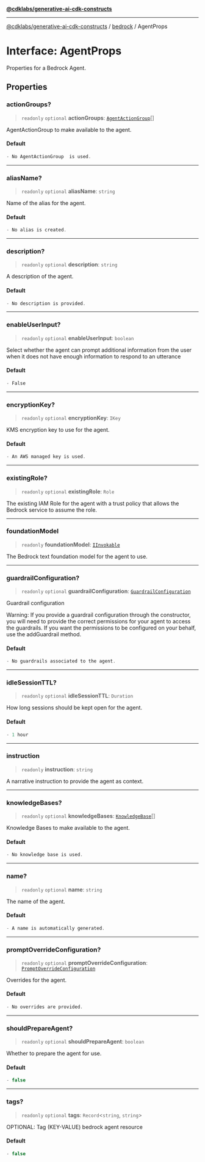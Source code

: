 [**@cdklabs/generative-ai-cdk-constructs**](../../../README.md)

***

[@cdklabs/generative-ai-cdk-constructs](../../../README.md) / [bedrock](../README.md) / AgentProps

# Interface: AgentProps

Properties for a Bedrock Agent.

## Properties

### actionGroups?

> `readonly` `optional` **actionGroups**: [`AgentActionGroup`](../classes/AgentActionGroup.md)[]

AgentActionGroup to make available to the agent.

#### Default

```ts
- No AgentActionGroup  is used.
```

***

### aliasName?

> `readonly` `optional` **aliasName**: `string`

Name of the alias for the agent.

#### Default

```ts
- No alias is created.
```

***

### description?

> `readonly` `optional` **description**: `string`

A description of the agent.

#### Default

```ts
- No description is provided.
```

***

### enableUserInput?

> `readonly` `optional` **enableUserInput**: `boolean`

Select whether the agent can prompt additional
information from the user when it does not have
enough information to respond to an utterance

#### Default

```ts
- False
```

***

### encryptionKey?

> `readonly` `optional` **encryptionKey**: `IKey`

KMS encryption key to use for the agent.

#### Default

```ts
- An AWS managed key is used.
```

***

### existingRole?

> `readonly` `optional` **existingRole**: `Role`

The existing IAM Role for the agent with a trust policy that
allows the Bedrock service to assume the role.

***

### foundationModel

> `readonly` **foundationModel**: [`IInvokable`](IInvokable.md)

The Bedrock text foundation model for the agent to use.

***

### guardrailConfiguration?

> `readonly` `optional` **guardrailConfiguration**: [`GuardrailConfiguration`](GuardrailConfiguration.md)

Guardrail configuration

Warning: If you provide a guardrail configuration through the constructor,
you will need to provide the correct permissions for your agent to access
the guardrails. If you want the permissions to be configured on your behalf,
use the addGuardrail method.

#### Default

```ts
- No guardrails associated to the agent.
```

***

### idleSessionTTL?

> `readonly` `optional` **idleSessionTTL**: `Duration`

How long sessions should be kept open for the agent.

#### Default

```ts
- 1 hour
```

***

### instruction

> `readonly` **instruction**: `string`

A narrative instruction to provide the agent as context.

***

### knowledgeBases?

> `readonly` `optional` **knowledgeBases**: [`KnowledgeBase`](../classes/KnowledgeBase.md)[]

Knowledge Bases to make available to the agent.

#### Default

```ts
- No knowledge base is used.
```

***

### name?

> `readonly` `optional` **name**: `string`

The name of the agent.

#### Default

```ts
- A name is automatically generated.
```

***

### promptOverrideConfiguration?

> `readonly` `optional` **promptOverrideConfiguration**: [`PromptOverrideConfiguration`](PromptOverrideConfiguration.md)

Overrides for the agent.

#### Default

```ts
- No overrides are provided.
```

***

### shouldPrepareAgent?

> `readonly` `optional` **shouldPrepareAgent**: `boolean`

Whether to prepare the agent for use.

#### Default

```ts
- false
```

***

### tags?

> `readonly` `optional` **tags**: `Record`\<`string`, `string`\>

OPTIONAL: Tag (KEY-VALUE) bedrock agent resource

#### Default

```ts
- false
```

